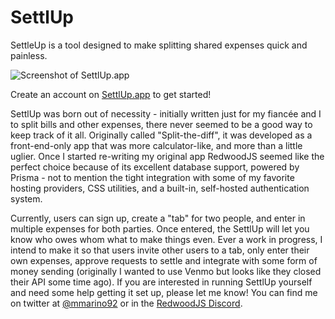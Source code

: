 # SettlUp

SettleUp is a tool designed to make splitting shared expenses quick and painless.

![Screenshot of SettlUp.app](https://res.cloudinary.com/mmarino/image/upload/v1649044062/settlupscreenshot_wkdbdi.png)

Create an account on [SettlUp.app](https://settlup.app) to get started!

SettlUp was born out of necessity - initially written just for my fiancée and I to split bills and other expenses, there never seemed to be a good way to keep track of it all. Originally called "Split-the-diff", it was developed as a front-end-only app that was more calculator-like, and more than a little uglier. Once I started re-writing my original app RedwoodJS seemed like the perfect choice because of its excellent database support, powered by Prisma - not to mention the tight integration with some of my favorite hosting providers, CSS utilities, and a built-in, self-hosted authentication system.

Currently, users can sign up, create a "tab" for two people, and enter in multiple expenses for both parties. Once entered, the SettlUp will let you know who owes whom what to make things even. Ever a work in progress, I intend to make it so that users invite other users to a tab, only enter their own expenses, approve requests to settle and integrate with some form of money sending (originally I wanted to use Venmo but looks like they closed their API some time ago). If you are interested in running SettlUp yourself and need some help getting it set up, please let me know! You can find me on twitter at [@mmarino92](https://twitter.com/mmarino92) or in the [RedwoodJS Discord](http://discord.gg/redwoodjs).
